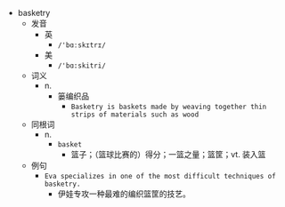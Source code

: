 - basketry
  - 发音
    - 英
      - `/'bɑːskɪtrɪ/`
    - 美
      - `/'bɑ:skitri/`
  - 词义
    - n.
      - 篓编织品
        - `Basketry is baskets made by weaving together thin strips of materials such as wood`
  - 同根词
    - n.
      - `basket`
        - 篮子；（篮球比赛的）得分；一篮之量；篮筐；vt. 装入篮
  - 例句
    - `Eva specializes in one of the most difficult techniques of basketry.`
      - 伊娃专攻一种最难的编织篮筐的技艺。

